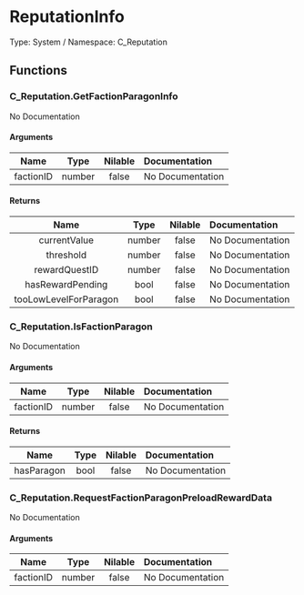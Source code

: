 # ReputationInfo

Type: System / Namespace: C_Reputation

## Functions

### C_Reputation.GetFactionParagonInfo

No Documentation

#### Arguments
|Name|Type|Nilable|Documentation|
|:---:|:---:|:---:|:---|
|factionID|number|false|No Documentation|
#### Returns
|Name|Type|Nilable|Documentation|
|:---:|:---:|:---:|:---|
|currentValue|number|false|No Documentation|
|threshold|number|false|No Documentation|
|rewardQuestID|number|false|No Documentation|
|hasRewardPending|bool|false|No Documentation|
|tooLowLevelForParagon|bool|false|No Documentation|
### C_Reputation.IsFactionParagon

No Documentation

#### Arguments
|Name|Type|Nilable|Documentation|
|:---:|:---:|:---:|:---|
|factionID|number|false|No Documentation|
#### Returns
|Name|Type|Nilable|Documentation|
|:---:|:---:|:---:|:---|
|hasParagon|bool|false|No Documentation|
### C_Reputation.RequestFactionParagonPreloadRewardData

No Documentation

#### Arguments
|Name|Type|Nilable|Documentation|
|:---:|:---:|:---:|:---|
|factionID|number|false|No Documentation|